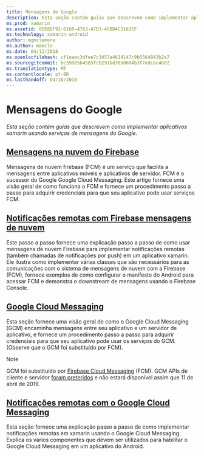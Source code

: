 ```yaml
---
title: Mensagens do Google
description: Esta seção contém guias que descrevem como implementar aplicativos xamarin usando serviços de mensagens do Google.
ms.prod: xamarin
ms.assetid: 85E8DF92-D160-4763-A7D3-458B4C31635F
ms.technology: xamarin-android
author: mgmclemore
ms.author: mamcle
ms.date: 04/12/2018
ms.openlocfilehash: cf1eaec3dfee7c3457a4614147c9b5564843b2a7
ms.sourcegitcommit: bc39d85b4585fcb291bd30b8004b3f7edcac4602
ms.translationtype: MT
ms.contentlocale: pt-BR
ms.lasthandoff: 04/16/2018
---
```

# <a name="google-messaging"></a>Mensagens do Google

_Esta seção contém guias que descrevem como implementar aplicativos xamarin usando serviços de mensagens do Google._

## <a name="firebase-cloud-messagingfirebase-cloud-messagingmd"></a>[Mensagens na nuvem do Firebase](firebase-cloud-messaging.md)

Mensagens de nuvem firebase (FCM) é um serviço que facilita a mensagens entre aplicativos móveis e aplicativos de servidor. FCM é o sucessor do Google Google Cloud Messaging. Este artigo fornece uma visão geral de como funciona o FCM e fornece um procedimento passo a passo para adquirir credenciais para que seu aplicativo pode usar serviços FCM.

## <a name="remote-notifications-with-firebase-cloud-messagingremote-notifications-with-fcmmd"></a>[Notificações remotas com Firebase mensagens de nuvem](remote-notifications-with-fcm.md)

Este passo a passo fornece uma explicação passo a passo de como usar mensagens de nuvem Firebase para implementar notificações remotas (também chamadas de notificações por push) em um aplicativo xamarin. Ele ilustra como implementar várias classes que são necessários para as comunicações com o sistema de mensagens de nuvem com a Firebase (FCM), fornece exemplos de como configurar o manifesto do Android para acessar FCM e demonstra o downstream de mensagens usando o Firebase Console.

## <a name="google-cloud-messaginggoogle-cloud-messagingmd"></a>[Google Cloud Messaging](google-cloud-messaging.md)

Esta seção fornece uma visão geral de como o Google Cloud Messaging (GCM) encaminha mensagens entre seu aplicativo e um servidor de aplicativo, e fornece um procedimento passo a passo para adquirir credenciais para que seu aplicativo pode usar os serviços do GCM. (Observe que o GCM foi substituído por FCM).

> [!NOTE]
> GCM foi substituído por [Firebase Cloud Messaging](~/android/data-cloud/google-messaging/firebase-cloud-messaging.md) (FCM).
> GCM APIs de cliente e servidor [foram preteridos](https://firebase.googleblog.com/2018/04/time-to-upgrade-from-gcm-to-fcm.html) e não estará disponível assim que 11 de abril de 2019.

## <a name="remote-notifications-with-google-cloud-messagingremote-notifications-with-gcmmd"></a>[Notificações remotas com o Google Cloud Messaging](remote-notifications-with-gcm.md)

Esta seção fornece uma explicação passo a passo de como implementar notificações remotas em xamarin usando o Google Cloud Messaging.
Explica os vários componentes que devem ser utilizados para habilitar o Google Cloud Messaging em um aplicativo do Android.


